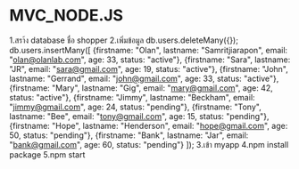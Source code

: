 # MVC_NODE.JS
1.สรา้ง database ชื่อ shopper
2.เพิ่มข้อมูล
    db.users.deleteMany({});
    db.users.insertMany([
        {firstname: "Olan", lastname: "Samritjiarapon", email: "olan@olanlab.com", age: 33, status: "active"},
        {firstname: "Sara", lastname: "JR", email: "sara@gmail.com", age: 19, status: "active"},
        {firstname: "John", lastname: "Gerrand", email: "john@gmail.com", age: 33, status: "active"},
        {firstname: "Mary", lastname: "Gig", email: "mary@gmail.com", age: 42, status: "active"},
        {firstname: "Jimmy", lastname: "Beckham", email: "jimmy@gmail.com", age: 24, status: "pending"},
        {firstname: "Tony", lastname: "Bee", email: "tony@gmail.com", age: 15, status: "pending"},
        {firstname: "Hope", lastname: "Henderson", email: "hope@gmail.com", age: 50, status: "pending"},
        {firstname: "Bank", lastname: "Jar", email: "bank@gmail.com", age: 60, status: "pending"}
    ]);
3.เข้า myapp
4.npm install package
5.npm start